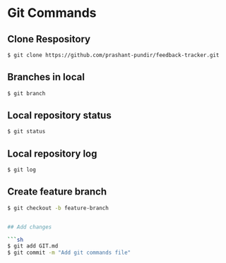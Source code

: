 # Git Commands

## Clone Respository

```sh
$ git clone https://github.com/prashant-pundir/feedback-tracker.git
```

## Branches in local

```sh
$ git branch
```

## Local repository status

```sh
$ git status
```

## Local repository log

```sh
$ git log
```

## Create feature branch

```sh
$ git checkout -b feature-branch


## Add changes

```sh
$ git add GIT.md
$ git commit -m "Add git commands file"
